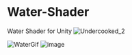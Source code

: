# Water-Shader
Water Shader for Unity
![Undercooked_2](https://github.com/SirMaxWell/Water-Shader/assets/50089794/8873ff78-1fd5-4eec-bb1c-5ab19661ae8d)

![WaterGif](https://user-images.githubusercontent.com/50089794/213591989-ea31c595-d3cf-4fd0-80d1-87b1d3901b49.gif)
![image](https://user-images.githubusercontent.com/50089794/213590898-fa043a3b-2436-4e77-8c08-623fe4546f09.png)
